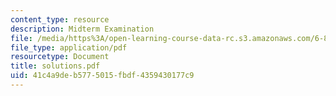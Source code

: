 ```yaml
---
content_type: resource
description: Midterm Examination
file: /media/https%3A/open-learning-course-data-rc.s3.amazonaws.com/6-825-techniques-in-artificial-intelligence-sma-5504-fall-2002/41c4a9deb5775015fbdf4359430177c9_solutions.pdf
file_type: application/pdf
resourcetype: Document
title: solutions.pdf
uid: 41c4a9de-b577-5015-fbdf-4359430177c9
---
```

